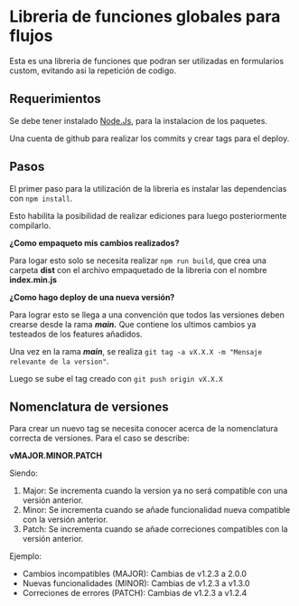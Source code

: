 # Libreria de funciones globales para flujos

Esta es una libreria de funciones que podran ser utilizadas en formularios custom, evitando asi la repetición de codigo.

## Requerimientos

Se debe tener instalado [Node.Js](https://nodejs.org/en "Link de instalacion"), para la instalacion de los paquetes.

Una cuenta de github para realizar los commits y crear tags para el deploy.

## Pasos

El primer paso para la utilización de la libreria es instalar las dependencias con `npm install`.

Esto habilita la posibilidad de realizar ediciones para luego posteriormente compilarlo.

**¿Como empaqueto mis cambios realizados?**

Para logar esto solo se necesita realizar `npm run build`, que crea una carpeta **dist** con el archivo empaquetado de la libreria con el nombre **index.min.js**

**¿Como hago deploy de una nueva versión?**

Para lograr esto se llega a una convención que todos las versiones deben crearse desde la rama ***main.*** Que contiene los ultimos cambios ya testeados de los features añadidos.

Una vez en la rama ***main***, se realiza `git tag -a vX.X.X -m "Mensaje relevante de la version"`.

Luego se sube el tag creado con `git push origin vX.X.X`

## Nomenclatura de versiones

Para crear un nuevo tag se necesita conocer acerca de la nomenclatura correcta de versiones. Para el caso se describe:

**vMAJOR.MINOR.PATCH**

Siendo:

1. Major: Se incrementa cuando la version ya no será compatible con una versión anterior.
2. Minor: Se incrementa cuando se añade funcionalidad nueva compatible con la versión anterior.
3. Patch: Se incrementa cuando se añade correciones compatibles con la versión anterior.

Ejemplo:

- Cambios incompatibles (MAJOR): Cambias de v1.2.3 a 2.0.0
- Nuevas funcionalidades (MINOR): Cambias de v1.2.3 a v1.3.0
- Correciones de errores (PATCH): Cambias de v1.2.3 a v1.2.4
